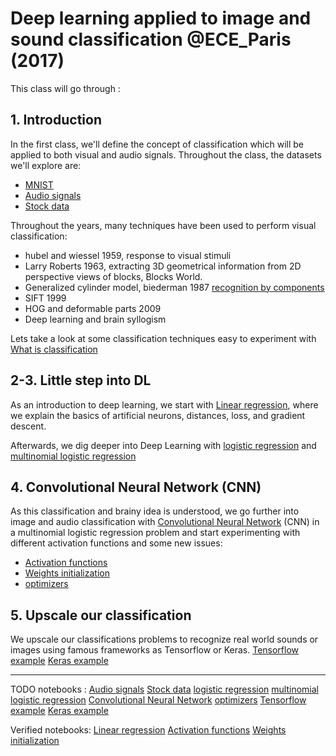 # Deep learning applied to image and sound classification @ECE_Paris (2017)




This class will go through :

## 1. Introduction
In the first class, we'll define the concept of classification which will be applied to both visual and audio signals.
Throughout the class, the datasets we'll explore are:
- [MNIST](https://nbviewer.jupyter.org/github/marc-moreaux/Deep-Learning-classes/blob/master/notebooks/dataset_MNIST.ipynb)
- [Audio signals]()
- [Stock data]()

Throughout the years, many techniques have been used to perform visual classification:
- hubel and wiessel 1959, response to visual stimuli 
- Larry Roberts 1963, extracting 3D geometrical information from 2D perspective views of blocks, Blocks World.
- Generalized cylinder model, biederman 1987 [recognition by components](https://www.google.fr/url?sa=t&rct=j&q=&esrc=s&source=web&cd=1&cad=rja&uact=8&ved=0ahUKEwjp46-fuf7UAhUC1hQKHdZjDbYQFggoMAA&url=http%3A%2F%2Fwww.cs.cmu.edu%2F~efros%2Fcourses%2FLBMV09%2Fpresentations%2FObjectsParts.ppt&usg=AFQjCNF6ZRmjAYKnSe_NgcMKh4UDcFVrYQ)
- SIFT 1999
- HOG and deformable parts 2009
- Deep learning and brain syllogism

Lets take a look at some classification techniques easy to experiment with [What is classification](https://nbviewer.jupyter.org/github/marc-moreaux/Deep-Learning-classes/blob/master/notebooks/Classification.ipynb)


## 2-3. Little step into DL
As an introduction to deep learning, we start with [Linear regression](https://nbviewer.jupyter.org/github/marc-moreaux/Deep-Learning-classes/blob/master/notebooks/linear_regression.ipynb), where we explain the basics of artificial neurons, distances, loss, and gradient descent.

Afterwards, we dig deeper into Deep Learning with [logistic regression](https://nbviewer.jupyter.org/github/marc-moreaux/Deep-Learning-classes/blob/master/notebooks/Logistic_regression.ipynb) and [multinomial logistic regression]()


## 4. Convolutional Neural Network (CNN)
As this classification and brainy idea is understood, we go further into image and audio classification with [Convolutional Neural Network]() (CNN) in a multinomial logistic regression problem and start experimenting with different activation functions and some new issues:
- [Activation functions](https://nbviewer.jupyter.org/github/marc-moreaux/Deep-Learning-classes/blob/master/notebooks/activation.ipynb)
- [Weights initialization](https://nbviewer.jupyter.org/github/marc-moreaux/Deep-Learning-classes/blob/master/notebooks/activations_initializers.ipynb)
- [optimizers]()


## 5. Upscale our classification
We upscale our classifications problems to recognize real world sounds or images using famous frameworks as Tensorflow or Keras.
[Tensorflow example]()
[Keras example]()


---
TODO notebooks : 
[Audio signals]()
[Stock data]()
[logistic regression](https://nbviewer.jupyter.org/github/marc-moreaux/Deep-Learning-classes/blob/master/notebooks/Logistic_regression.ipynb)
[multinomial logistic regression]()
[Convolutional Neural Network]()
[optimizers]()
[Tensorflow example]()
[Keras example]()


Verified notebooks:
[Linear regression](https://nbviewer.jupyter.org/github/marc-moreaux/Deep-Learning-classes/blob/master/notebooks/linear_regression.ipynb)
[Activation functions](https://nbviewer.jupyter.org/github/marc-moreaux/Deep-Learning-classes/blob/master/notebooks/activation.ipynb)
[Weights initialization](https://nbviewer.jupyter.org/github/marc-moreaux/Deep-Learning-classes/blob/master/notebooks/activations_initializers.ipynb)